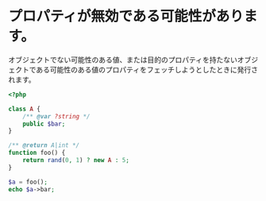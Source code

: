 # プロパティが無効である可能性があります。

オブジェクトでない可能性のある値、または目的のプロパティを持たないオブジェクトである可能性のある値のプロパティをフェッチしようとしたときに発行されます。

```php
<?php

class A {
    /** @var ?string */
    public $bar;
}

/** @return A|int */
function foo() {
    return rand(0, 1) ? new A : 5;
}

$a = foo();
echo $a->bar;
```
